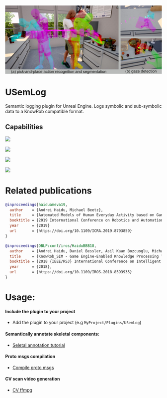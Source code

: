 <!---![](Documentation/Img/SemLog.jpg)-->

![](Documentation/Img/PaP_SemLog.jpg)

# USemLog

Semantic logging plugin for Unreal Engine. Logs symbolic and sub-symbolic data to a KnowRob compatible format.

## Capabilities

![](Documentation/GIF/ameva2_semantic_map.gif)

![](Documentation/GIF/ameva2_ep_replay.gif)

![](Documentation/GIF/ameva2_queries.gif)

![](Documentation/GIF/ameva2_cv.gif)

# Related publications

```bibtex
@inproceedings{haiduameva19,
  author    = {Andrei Haidu, Michael Beetz},
  title     = {Automated Models of Human Everyday Activity based on Game and Virtual Reality Technology},
  booktitle = {2019 International Conference on Robotics and Automation (ICRA), Montreal, QC, Canada, 2019},
  year      = {2019}
  url       = {https://doi.org/10.1109/ICRA.2019.8793859}
}
```

```bibtex
@inproceedings{DBLP:conf/iros/HaiduBBB18,
  author    = {Andrei Haidu, Daniel Bessler, Asil Kaan Bozcuoglu, Michael Beetz},
  title     = {KnowRob_SIM - Game Engine-Enabled Knowledge Processing Towards Cognition-Enabled Robot Control},
  booktitle = {2018 {IEEE/RSJ} International Conference on Intelligent Robots and Systems, {IROS} 2018, Madrid, Spain, October 1-5, 2018},
  year      = {2018},
  url       = {https://doi.org/10.1109/IROS.2018.8593935}
}
```

# Usage:

#### Include the plugin to your project
* Add the plugin to your project (e.g `MyProject/Plugins/USemLog`)

#### Semantically annotate skeletal components:

* [Seletal annotation tutorial](Documentation/SkelAnnotationTutorial.md)

#### Proto msgs compilation

* [Compile proto msgs](Documentation/ProtoMsgs.md)

#### CV scan video generation

* [CV ffmpg](Documentation/CV_ffmpg.md)

